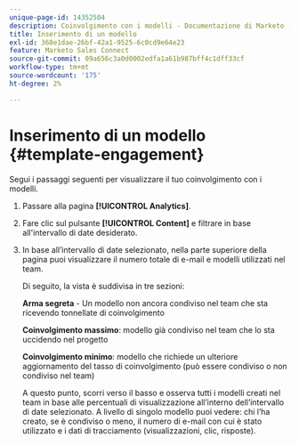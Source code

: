 ```yaml
---
unique-page-id: 14352504
description: Coinvolgimento con i modelli - Documentazione di Marketo - Documentazione del prodotto
title: Inserimento di un modello
exl-id: 368e1dae-26bf-42a1-9525-6c0cd9e64e23
feature: Marketo Sales Connect
source-git-commit: 09a656c3a0d0002edfa1a61b987bff4c1dff33cf
workflow-type: tm+mt
source-wordcount: '175'
ht-degree: 2%

---
```


# Inserimento di un modello {#template-engagement}

Segui i passaggi seguenti per visualizzare il tuo coinvolgimento con i modelli.

1. Passare alla pagina **[!UICONTROL Analytics]**.

1. Fare clic sul pulsante **[!UICONTROL Content]** e filtrare in base all&#39;intervallo di date desiderato.

1. In base all’intervallo di date selezionato, nella parte superiore della pagina puoi visualizzare il numero totale di e-mail e modelli utilizzati nel team.

   Di seguito, la vista è suddivisa in tre sezioni:

   **Arma segreta** - Un modello non ancora condiviso nel team che sta ricevendo tonnellate di coinvolgimento

   **Coinvolgimento massimo**: modello già condiviso nel team che lo sta uccidendo nel progetto

   **Coinvolgimento minimo**: modello che richiede un ulteriore aggiornamento del tasso di coinvolgimento (può essere condiviso o non condiviso nel team)

   A questo punto, scorri verso il basso e osserva tutti i modelli creati nel team in base alle percentuali di visualizzazione all’interno dell’intervallo di date selezionato. A livello di singolo modello puoi vedere: chi l’ha creato, se è condiviso o meno, il numero di e-mail con cui è stato utilizzato e i dati di tracciamento (visualizzazioni, clic, risposte).
